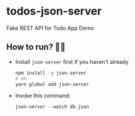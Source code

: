 # todos-json-server
Fake REST API for Todo App Demo

## How to run? 🏃‍♂️
- Install `json-server` first if you haven't already
  
  ```sh
  npm install -g json-server
  # OR
  yarn global add json-server
  ```
- Invoke this command:
  
  ```
  json-server --watch db.json
  ```

